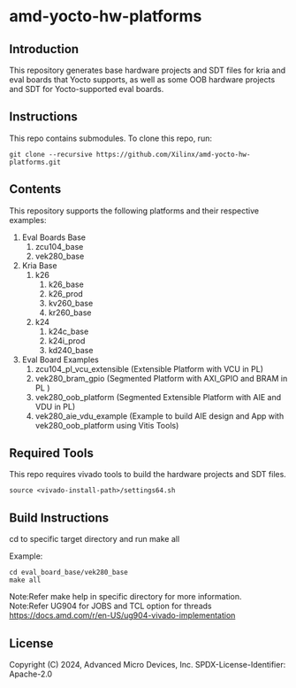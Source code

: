 # amd-yocto-hw-platforms

## Introduction

This repository generates base hardware projects and SDT files for kria and eval boards that Yocto supports, as well as some OOB hardware projects and SDT for Yocto-supported eval boards.

## Instructions

This repo contains submodules. To clone this repo, run:

```
git clone --recursive https://github.com/Xilinx/amd-yocto-hw-platforms.git
```

## Contents

This repository supports the following platforms and their respective examples:

1. Eval Boards Base
    1. zcu104_base
    2. vek280_base
2. Kria Base
    1. k26
        1. k26_base
        2. k26_prod
        3. kv260_base
        4. kr260_base
    2. k24
        1. k24c_base
        2. k24i_prod
        3. kd240_base
3. Eval Board Examples
    1. zcu104_pl_vcu_extensible	(Extensible Platform with VCU in PL)
    2. vek280_bram_gpio		(Segmented Platform with AXI_GPIO and BRAM in PL )
    3. vek280_oob_platform		(Segmented Extensible Platform with AIE and VDU in PL)
    4. vek280_aie_vdu_example		(Example to build AIE design and App with vek280_oob_platform using Vitis Tools)

## Required Tools

This repo requires vivado tools to build the hardware projects and SDT files.

```
source <vivado-install-path>/settings64.sh
```

## Build Instructions

cd to specific target directory and run make all

Example:

```
cd eval_board_base/vek280_base
make all
```

Note:Refer make help in specific directory for more information.  
Note:Refer UG904 for JOBS and TCL option for threads https://docs.amd.com/r/en-US/ug904-vivado-implementation

## License

Copyright (C) 2024, Advanced Micro Devices, Inc.
SPDX-License-Identifier: Apache-2.0

